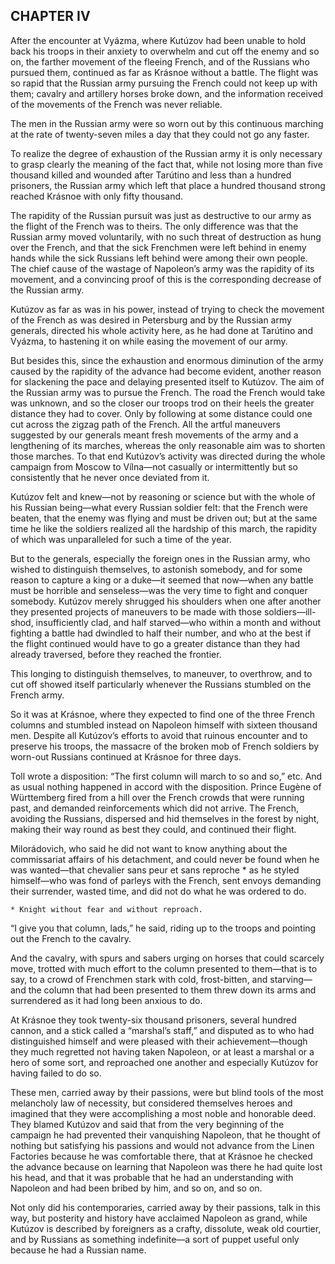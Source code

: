 ## CHAPTER IV

After the encounter at Vyázma, where Kutúzov had been unable to hold
back his troops in their anxiety to overwhelm and cut off the enemy and
so on, the farther movement of the fleeing French, and of the Russians
who pursued them, continued as far as Krásnoe without a battle. The
flight was so rapid that the Russian army pursuing the French could
not keep up with them; cavalry and artillery horses broke down, and the
information received of the movements of the French was never reliable.

The men in the Russian army were so worn out by this continuous marching
at the rate of twenty-seven miles a day that they could not go any
faster.

To realize the degree of exhaustion of the Russian army it is only
necessary to grasp clearly the meaning of the fact that, while not
losing more than five thousand killed and wounded after Tarútino and
less than a hundred prisoners, the Russian army which left that place a
hundred thousand strong reached Krásnoe with only fifty thousand.

The rapidity of the Russian pursuit was just as destructive to our army
as the flight of the French was to theirs. The only difference was that
the Russian army moved voluntarily, with no such threat of destruction
as hung over the French, and that the sick Frenchmen were left behind
in enemy hands while the sick Russians left behind were among their
own people. The chief cause of the wastage of Napoleon’s army was
the rapidity of its movement, and a convincing proof of this is the
corresponding decrease of the Russian army.

Kutúzov as far as was in his power, instead of trying to check the
movement of the French as was desired in Petersburg and by the Russian
army generals, directed his whole activity here, as he had done at
Tarútino and Vyázma, to hastening it on while easing the movement of our
army.

But besides this, since the exhaustion and enormous diminution of the
army caused by the rapidity of the advance had become evident, another
reason for slackening the pace and delaying presented itself to Kutúzov.
The aim of the Russian army was to pursue the French. The road the
French would take was unknown, and so the closer our troops trod on
their heels the greater distance they had to cover. Only by following
at some distance could one cut across the zigzag path of the French. All
the artful maneuvers suggested by our generals meant fresh movements of
the army and a lengthening of its marches, whereas the only reasonable
aim was to shorten those marches. To that end Kutúzov’s activity was
directed during the whole campaign from Moscow to Vílna—not casually or
intermittently but so consistently that he never once deviated from it.

Kutúzov felt and knew—not by reasoning or science but with the whole of
his Russian being—what every Russian soldier felt: that the French were
beaten, that the enemy was flying and must be driven out; but at the
same time he like the soldiers realized all the hardship of this march,
the rapidity of which was unparalleled for such a time of the year.

But to the generals, especially the foreign ones in the Russian army,
who wished to distinguish themselves, to astonish somebody, and for some
reason to capture a king or a duke—it seemed that now—when any battle
must be horrible and senseless—was the very time to fight and conquer
somebody. Kutúzov merely shrugged his shoulders when one after
another they presented projects of maneuvers to be made with those
soldiers—ill-shod, insufficiently clad, and half starved—who within a
month and without fighting a battle had dwindled to half their number,
and who at the best if the flight continued would have to go a greater
distance than they had already traversed, before they reached the
frontier.

This longing to distinguish themselves, to maneuver, to overthrow, and
to cut off showed itself particularly whenever the Russians stumbled on
the French army.

So it was at Krásnoe, where they expected to find one of the three
French columns and stumbled instead on Napoleon himself with sixteen
thousand men. Despite all Kutúzov’s efforts to avoid that ruinous
encounter and to preserve his troops, the massacre of the broken mob
of French soldiers by worn-out Russians continued at Krásnoe for three
days.

Toll wrote a disposition: “The first column will march to so and so,”
etc. And as usual nothing happened in accord with the disposition.
Prince Eugène of Württemberg fired from a hill over the French crowds
that were running past, and demanded reinforcements which did not
arrive. The French, avoiding the Russians, dispersed and hid themselves
in the forest by night, making their way round as best they could, and
continued their flight.

Milorádovich, who said he did not want to know anything about the
commissariat affairs of his detachment, and could never be found when
he was wanted—that chevalier sans peur et sans reproche * as he styled
himself—who was fond of parleys with the French, sent envoys demanding
their surrender, wasted time, and did not do what he was ordered to do.

    * Knight without fear and without reproach.

“I give you that column, lads,” he said, riding up to the troops and
pointing out the French to the cavalry.

And the cavalry, with spurs and sabers urging on horses that could
scarcely move, trotted with much effort to the column presented
to them—that is to say, to a crowd of Frenchmen stark with cold,
frost-bitten, and starving—and the column that had been presented to
them threw down its arms and surrendered as it had long been anxious to
do.

At Krásnoe they took twenty-six thousand prisoners, several hundred
cannon, and a stick called a “marshal’s staff,” and disputed as to who
had distinguished himself and were pleased with their achievement—though
they much regretted not having taken Napoleon, or at least a marshal or
a hero of some sort, and reproached one another and especially Kutúzov
for having failed to do so.

These men, carried away by their passions, were but blind tools of the
most melancholy law of necessity, but considered themselves heroes and
imagined that they were accomplishing a most noble and honorable
deed. They blamed Kutúzov and said that from the very beginning of the
campaign he had prevented their vanquishing Napoleon, that he thought of
nothing but satisfying his passions and would not advance from the Linen
Factories because he was comfortable there, that at Krásnoe he checked
the advance because on learning that Napoleon was there he had quite
lost his head, and that it was probable that he had an understanding
with Napoleon and had been bribed by him, and so on, and so on.

Not only did his contemporaries, carried away by their passions, talk
in this way, but posterity and history have acclaimed Napoleon as grand,
while Kutúzov is described by foreigners as a crafty, dissolute, weak
old courtier, and by Russians as something indefinite—a sort of puppet
useful only because he had a Russian name.





